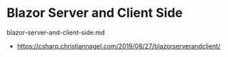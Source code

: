 # Blazor Server and Client Side

blazor-server-and-client-side.md

*   https://csharp.christiannagel.com/2019/08/27/blazorserverandclient/

